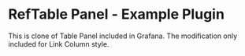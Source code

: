 # RefTable Panel -  Example Plugin

This is clone of Table Panel included in Grafana. The modification only included for Link Column style. 
